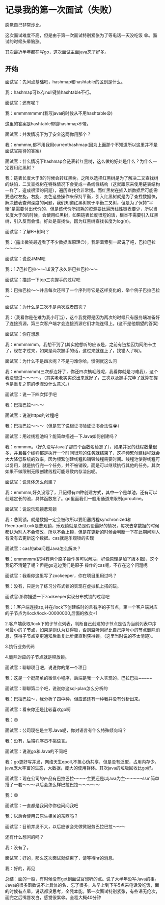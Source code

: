 # 记录我的第一次面试（失败）

感觉自己非常沙比。

这次面试难度不高，但是由于第一次面试特别紧张为了等电话一天没吃饭 :weary:。面试的时候头晕脑涨。

其次最近半年都在写go，这次面试主面java忘了好多。

## 开始

面试官：先问点基础吧，hashmap和hashtable的区别是什么。

我：hashmap可以存null键值hashtable不行。

面试官：还有呢？

我：emmmmmmm(我写java的时候从不用hashtable:frowning:)

这里的答案是hashtable带锁hashmap不带。

面试官：并发情况下为了安全这两你用那个？

我：emmmm,都不用我用currenthashmap(因为上面那个不知道所以这里并不是面试官期待的答案)

面试官：什么情况下hashmap会链表转红黑树，这么做的好处是什么？为什么一定要用红黑树？

我：链表长度大于8的时候会转红黑树。之所以选择红黑树是为了解决二叉查找树的缺陷，二叉查找树在特殊情况下会变成一条线性结构（这就跟原来使用链表结构一样了，造成很深的问题），遍历查找会非常慢。而红黑树在插入新数据后可能需要通过左旋，右旋、变色这些操作来保持平衡，引入红黑树就是为了查找数据快，解决链表查询深度的问题，我们知道红黑树属于平衡二叉树，但是为了保持“平衡”是需要付出代价的，但是该代价所损耗的资源要比遍历线性链表要少，所以当长度大于8的时候，会使用红黑树，如果链表长度很短的话，根本不需要引入红黑树，引入反而会慢。好处是查找快，因为红黑树查找长度为log(n)。

面试官：了解B+树吗？

我：（露出微笑最近看了不少数据库原理:smirk:），我带着索引一起说了吧，巴拉巴拉～～～～

面试官：说说JMM吧

我：1.7巴拉巴拉～～1.8没了永久带巴拉巴拉～～

面试官：描述一下tcp三次握手的过程吧

我：巴拉巴拉～～并且每次还带了一个序列号它是这样变化的，举个例子巴拉巴拉～

面试官：为什么是三次不是两次或者四次？

我：（我看你是在难为我小叮当），这个我觉得是因为两次的时候只有服务端准备好了连接资源，第三次客户端才会连接资源它们才能连得上。(这不是他期望的答案)

面试官：你在想想

我：emmmmmm，我想不到了(其实他想听的应该是，之前有链接因为网络卡主了，现在才过来，如果是两次握手的话，这过来就连上了，找错人了啊)。

面试官：为什么不是四次呢？不是刁难你哈，惯例就这么问

我：emmmmmm(三次都连好了，你还四次搞毛线呢，我看你就是刁难我)，这个我没想过～～～～。（其实老老实实说出来就好了，三次以及握手完毕了就算在握也是重复之前的步骤没什么意义。）

面试官：说一下四次挥手吧

我：巴拉巴拉～～～

面试官：说说https的过程吧

我：巴拉巴拉～～～（但是忘了说根证书验证证书合法性:sob:）

面试官：用过线程池吗？能简单描述一下Java如何创建吗？

我：emmmm。（好久没写Java了那四个函数名给忘了），如果并发的线程数量很多，并且每个线程都是执行一个时间很短的任务就结束了，这样频繁创建线程就会大大降低系统的效率，因为频繁创建线程和销毁线程需要时间。线程池使得线程可以复用，就是执行完一个任务，并不被销毁，而是可以继续执行其他的任务。其次如果不做限制无限创建线程可能导致内存溢出呢。

面试官：说具体怎么创建？

我：emmmm,好久没写了，只记得有四种创建方式，其中一个是单池，还有可以创建定长的池，具体函数忘了。go里面我们一般用通道来限制goroutine。

面试官：说说乐观锁悲观锁

我：悲观锁，就是数据一定会被改所以要阻塞线程synchronized和ReentrantLock是悲观锁，乐观锁就是总是假设最好的情况，每次去拿数据的时候都认为别人不会修改，所以不会上锁，但是在更新的时候会判断一下在此期间别人有没有去更新这个数据。cas就是乐观锁的实现

面试官：cas的aba问题Java怎么解决？

我：emmmmm(记得有两个原子操作类可以解决，好像原理是加了版本戳)，这个我记不清楚了呢？但是go这边我们是原子
操作的cas呢，不存在这个问题呢

面试官：我看你这里写了zookeeper，你在项目里用过吗？

我：没有，只是为了练习分布式锁的实现在虚拟机上搭的玩。

面试官:那你描述一下zookeeper实现分布式锁的过程吧

我：1.客户端连接zp,并在/lock下创建临时的且有序的子节点，第一个客户端对应的子节点为/lock/lock-00000000,后面的依次+1

2.客户端获取/lock下的子节点列表，判断自己创建的子节点是否为当前列表中序号最小的子节点，如果是则认为获得锁，否则监听刚好比自己序号小的节点删除消息，获得子节点变更通知后重复此步骤直到获得锁。（这里当时说的不太清楚）。

3.执行业务代码

4.删除对应的子节点就是释放锁。

面试官：聊聊项目吧，说说你的第一个项目

我：这是一个挺简单的微信小程序，后端是我一个人实现的。巴拉巴拉~~~~~

面试官：聊聊第二个吧，说说你这sql-plan怎么分析的

我：巴拉巴拉～，我分析了四中种，但应该还有一种我并没有分析出来。

面试官：看来你还是比较喜欢go啊

我：:blush:

面试官：公司现在是主写Java呢，你对语言有什么特殊倾向吗？

我：没有，后端程序员不挑语言。

面试官：说说go和Java的不同吧

我：go更好写并发，网络天生epoll,不担心伪共享，但是没有泛型，占用内存少。java庞大丰富的生态，大数据，庞大的使用群体。其次java的垃圾回收比go好。

面试官：现在公司的产品有巴拉巴拉～～～主要还是以java为主～～～～ssm简单搭了一套～～～以后会怎么样巴拉巴拉～～～～～

我：:smiley:

面试官：一直都是我问你你也问问我吧

我：以后会使用云原生相关的东西吗？

面试官：目前并发不大，以后应该会先做微服务巴拉巴拉～～～

还有什么想问的吗？

我：没有了。

面试官：好的，那么这次面试就结束了，请等待hr的消息。

我：好的，再见

总结：面的一般，有时候没有get到面试官想听的点。说了大半年没写Java的事。Java的很多函数说不上具体的名，忘了很多。从早上到下午5点来电话没吃饭，面的时候有点晕，说话都没思考，全凭本能。第一次面试特别紧张，有些语无伦次，面完之后嘴唇发白，感觉很累:fearful:。全程大概40分钟
















